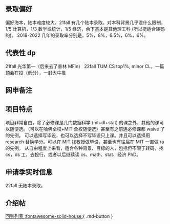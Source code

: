 ## 录取偏好

偏好海本，陆本难度较大。21fall 有几个陆本录取。对本科背景几乎没什么限制，1/5 计算机，1/3 数学或统计，1/5 经济，余下基本是其他理工科 (所以挺适合转码的)。
2018-2022 几年的录取率分别是，5%，8%，6.5%，6%，6%。

## 代表性 dp

21fall 光华第一（后来去了普林 MFin）
22fall TUM CS top1%, minor CL，一篇顶会在投（低分），一封大牛推

## 网申备注

## 项目特点

项目非常自由，除了必修课是几门数据科学 (ml+dl+stat) 的课之外，其他的课可以随便选。（可以在哈佛全校+MIT 全校随便选）甚至有之前连必修课都 waive 了的先例。
可以选择写毕设，也可以选择不写毕设只上课。并且可以选择用 research 替换学分。可以在 MIT 找教授做毕设，甚至也有往届在 MIT 一直做 ra 的先例。
从自由程度上来看，适合各种背景、目标的人，包括但不限于转码，找 cs，ds 工，去投行，或者以后继续读 cs、math、stat、经济 PhD。

## 申请季实时信息

22fall 无陆本录取。

## 介绍帖

[回到列表 :fontawesome-solid-house:](选校梯度.md){ .md-button }

